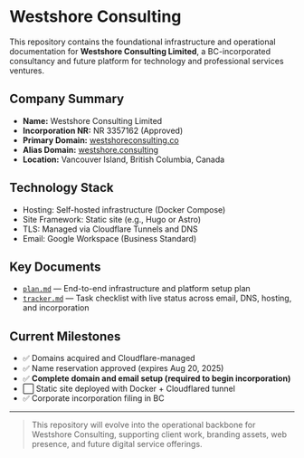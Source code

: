 # Westshore Consulting

This repository contains the foundational infrastructure and operational documentation for **Westshore Consulting Limited**, a BC-incorporated consultancy and future platform for technology and professional services ventures.

## Company Summary

* **Name:** Westshore Consulting Limited
* **Incorporation NR:** NR 3357162 (Approved)
* **Primary Domain:** [westshoreconsulting.co](https://westshoreconsulting.co)
* **Alias Domain:** [westshore.consulting](https://westshore.consulting)
* **Location:** Vancouver Island, British Columbia, Canada

## Technology Stack

* Hosting: Self-hosted infrastructure (Docker Compose)
* Site Framework: Static site (e.g., Hugo or Astro)
* TLS: Managed via Cloudflare Tunnels and DNS
* Email: Google Workspace (Business Standard)

## Key Documents

* [`plan.md`](plan.md) — End-to-end infrastructure and platform setup plan
* [`tracker.md`](tracker.md) — Task checklist with live status across email, DNS, hosting, and incorporation

## Current Milestones

* ✅ Domains acquired and Cloudflare-managed
* ✅ Name reservation approved (expires Aug 20, 2025)
* ✅ **Complete domain and email setup (required to begin incorporation)**
* ⬜ Static site deployed with Docker + Cloudflared tunnel
* ✅ Corporate incorporation filing in BC

---

> This repository will evolve into the operational backbone for Westshore Consulting, supporting client work, branding assets, web presence, and future digital service offerings.
